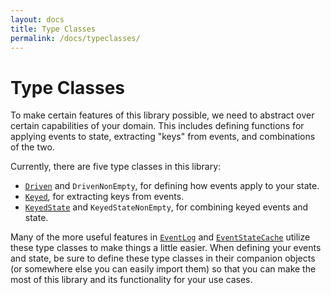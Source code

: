 ```yaml
---
layout: docs
title: Type Classes
permalink: /docs/typeclasses/
---
```

# Type Classes
To make certain features of this library possible, we need to abstract over certain capabilities of your domain.
This includes defining functions for applying events to state, extracting "keys" from events, and combinations of the two.

Currently, there are five type classes in this library:

* [`Driven`](driven.md) and `DrivenNonEmpty`, for defining how events apply to your state.
* [`Keyed`](keyed.md), for extracting keys from events.
* [`KeyedState`](keyedstate.md) and `KeyedStateNonEmpty`, for combining keyed events and state.

Many of the more useful features in [`EventLog`](eventlog.md) and [`EventStateCache`](eventstatecache.md) utilize these type classes to make things a little easier.
When defining your events and state, be sure to define these type classes in their companion objects (or somewhere else you can easily import them) so that you can make the most of this library and its functionality for your use cases.
